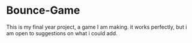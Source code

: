 # Bounce-Game
This is my final year project, a game I am making. it works perfectly, but i am open to suggestions on what i could add.
